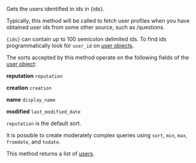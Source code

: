 Gets the users identified in ids in {ids}.

Typically, this method will be called to fetch user profiles when you have obtained user ids from some other source,
such as /questions.

`{ids}` can contain up to 100 semicolon delimited ids. To find ids programmatically look for `user_id` on
[user objects](#model-User).

The sorts accepted by this method operate on the following fields of the [user object](#model-User):

**reputation**
`reputation`

**creation**
`creation`

**name**
`display_name`

**modified**
`last_modified_date`

`reputation` is the default sort.

It is possible to create moderately complex queries using `sort`, `min`, `max`, `fromdate`, and `todate`.

This method returns a list of [users](#model-User).
